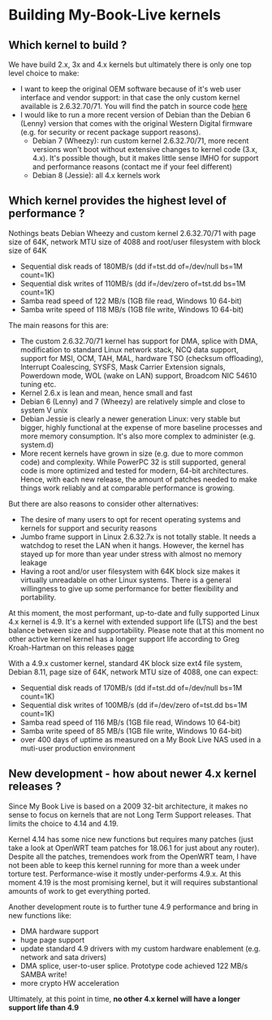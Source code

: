 # Building My-Book-Live kernels

## Which kernel to build ? ##

We have build 2.x, 3x and 4.x kernels but ultimately there is only one top level choice to make:
* I want to keep the original OEM software because of it's web user interface and vendor support: in that case the only custom kernel available is 2.6.32.70/71.  You will find the patch in source code [here](https://github.com/ewaldc/My-Book-Live/tree/master/kernel/patches/2.6.32)
* I would like to run a more recent version of Debian than the Debian 6 (Lenny) version that comes with the original Western Digital firmware (e.g. for security or recent package support reasons).
	* Debian 7 (Wheezy):  run custom kernel 2.6.32.70/71, more recent versions won't boot without extensive changes to kernel code (3.x, 4.x).  It's possible though, but it makes little sense IMHO for support and performance reasons (contact me if your feel different)
	* Debian 8 (Jessie):  all 4.x kernels work
		
	
## Which kernel provides the highest level of performance ? ##

Nothings beats Debian Wheezy and custom kernel 2.6.32.70/71 with page size of 64K, network MTU size of 4088 and root/user filesystem with block size of 64K
* Sequential disk reads of 180MB/s (dd if=tst.dd of=/dev/null bs=1M count=1K)
* Sequential disk writes of 110MB/s (dd if=/dev/zero of=tst.dd  bs=1M count=1K)
* Samba read speed of 122 MB/s (1GB file read, Windows 10 64-bit)
* Samba write speed of 118 MB/s (1GB file write, Windows 10 64-bit)

The main reasons for this are:
* The custom 2.6.32.70/71 kernel has support for DMA, splice with DMA, modification to standard Linux network stack, NCQ data support, support for MSI, OCM, TAH, MAL, hardware TSO (checksum offloading),  Interrupt Coalescing, SYSFS, Mask Carrier Extension signals, Powerdown mode, WOL (wake on LAN) support, Broadcom NIC 54610 tuning etc.
* Kernel 2.6.x is lean and mean, hence small and fast
* Debian 6 (Lenny) and 7 (Wheezy) are relatively simple and close to system V unix
* Debian Jessie is clearly a newer generation Linux: very stable but bigger, highly functional at the expense of more baseline processes and more memory consumption.  It's also more complex to administer (e.g. system.d)
* More recent kernels have grown in size (e.g. due to more common code) and complexity.  While PowerPC 32 is still supported, general code is more optimized and tested for modern, 64-bit architectures.  Hence, with each new release, the amount of patches needed to make things work reliably and at comparable performance is growing. 

But there are also reasons to consider other alternatives:
* The desire of many users to opt for recent operating systems and kernels for support and security reasons
* Jumbo frame support in Linux 2.6.32.7x is not totally stable.  It needs a watchdog to reset the LAN when it hangs.  However, the kernel has stayed up for more than year under stress with almost no memory leakage
* Having a root and/or user filesystem with 64K block size makes it virtually unreadable on other Linux systems.  There is a general willingness to give up some performance for better flexibility and portability.

At this moment, the most performant, up-to-date and fully supported Linux 4.x kernel is 4.9.  It's a kernel with extended support life (LTS) and the best balance between size and supportability.  Please note that at this moment no other active kernel  kernel has a longer support life according to Greg Kroah-Hartman on this releases [page](https://www.kernel.org/releases.html)

With a 4.9.x customer kernel, standard 4K block size ext4 file system, Debian 8.11, page size of 64K, network MTU size of 4088, one can expect:
* Sequential disk reads of 170MB/s (dd if=tst.dd of=/dev/null bs=1M count=1K)
* Sequential disk writes of 100MB/s (dd if=/dev/zero of=tst.dd  bs=1M count=1K)
* Samba read speed of 116 MB/s (1GB file read, Windows 10 64-bit)
* Samba write speed of 85 MB/s (1GB file write, Windows 10 64-bit)
* over 400 days of uptime as measured on a My Book Live NAS used in a muti-user production environment

## New development - how about newer 4.x kernel releases ? ##

Since My Book Live is based on a 2009 32-bit architecture, it makes no sense to focus on kernels that are not Long Term Support releases.  That limits the choice to 4.14 and 4.19.

Kernel 4.14 has some nice new functions but requires many patches (just take a look at OpenWRT team patches for 18.06.1 for just about any router). Despite all the patches, tremendoes work from the OpenWRT team, I have not been able to keep this kernel running for more than a week under torture test.  Performance-wise it mostly under-performs 4.9.x.   At this moment 4.19 is the most promising kernel, but it will requires substantional amounts of work to get everything ported.

Another development route is to further tune 4.9 performance and bring in new functions like:
* DMA hardware support
* huge page support
* update standard 4.9 drivers with my custom hardware enablement (e.g. network and sata drivers)
* DMA splice, user-to-user splice.  Prototype code achieved 122 MB/s SAMBA write!
* more crypto HW acceleration

Ultimately, at this point in time, __no other 4.x kernel will have a longer support life than 4.9__